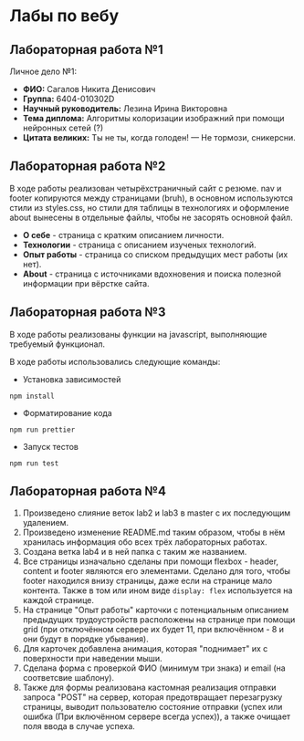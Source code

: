 # Лабы по вебу

## Лабораторная работа №1

Личное дело №1:
- **ФИО:** Сагалов Никита Денисович
- **Группа:** 6404-010302D
- **Научный руководитель:** Лезина Ирина Викторовна
- **Тема диплома:** Алгоритмы колоризации изображний при помощи нейронных сетей (?)
- **Цитата великих:** Ты не ты, когда голоден! — Не тормози, сникерсни.

## Лабораторная работа №2

В ходе работы реализован четырёхстраничный сайт с резюме. nav и footer копируются между страницами (bruh), в основном используются стили из styles.css, но стили для таблицы в технологиях и оформление about вынесены в отдельные файлы, чтобы не засорять основной файл.

- **О себе** - страница с кратким описанием личности.
- **Технологии** - страница с описанием изученых технологий.
- **Опыт работы** - страница со списком предыдущих мест работы (их нет).
- **About** - страница с источниками вдохновения и поиска полезной информации при вёрстке сайта.

## Лабораторная работа №3

В ходе работы реализованы функции на javascript, выполняющие требуемый функционал.

В ходе работы использовались следующие команды:
- Установка зависимостей
```
npm install 
```
- Форматирование кода
```
npm run prettier
```
- Запуск тестов
```
npm run test
```

## Лабораторная работа №4

1) Произведено слияние веток lab2 и lab3 в master с их последующим удалением.
2) Произведено изменение README.md таким образом, чтобы в нём хранилась информация обо всех трёх лабораторных работах.
3) Создана ветка lab4 и в ней папка с таким же названием.
4) Все страницы изначально сделаны при помощи flexbox - header, content и footer являются его элементами. Сделано для того, чтобы footer находился внизу страницы, даже если на странице мало контента. Также в том или ином виде ```display: flex``` используется на каждой странице.
5) На странице "Опыт работы" карточки с потенциальным описанием предыдущих трудоустройств расположены на странице при помощи grid (при отключённом сервере их будет 11, при включённом - 8 и они будут в порядке убывания).
6) Для карточек добавлена анимация, которая "поднимает" их с поверхности при наведении мыши.
7) Сделана форма с проверкой ФИО (минимум три знака) и email (на соответсвие шаблону).
8) Также для формы реализована кастомная реализация отправки запроса "POST" на сервер, которая предотвращает перезагрузку страницы, выводит пользователю состояние отправки (успех или ошибка (При включённом сервере всегда успех)), а также очищает поля ввода в случае успеха.